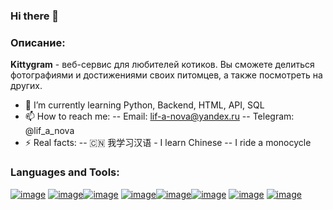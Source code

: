 ### Hi there 👋

### Описание:
**Kittygram** - веб-сервис для любителей котиков. Вы сможете делиться фотографиями и достижениями своих питомцев, а также посмотреть на других.

- 🌱 I’m currently learning Python, Backend, HTML, API, SQL
- 📫 How to reach me:
  -- Email: lif-a-nova@yandex.ru
  -- Telegram: @lif_a_nova
- ⚡ Real facts:
  -- 🇨🇳 我学习汉语 - I learn Chinese 
  -- I ride a monocycle

### Languages and Tools:
[![image](https://ci6.googleusercontent.com/proxy/0KumavClbmpGNsETvvgaMDwXVmDvhSiC0fujlL36y4X2MlTwor3fngvJUCTGKWdWjwd8gXXD8gmy0HTCBQKVask4UXgj8ZByJA=s0-d-e1-ft)](https://docs.github.com/)   [![image](https://www.vectorlogo.zone/logos/docker/docker-icon.svg)](https://docs.docker.com/docker-hub/quickstart/)[![image](https://www.vectorlogo.zone/logos/postgresql/postgresql-horizontal.svg)](https://www.postgresql.org/docs/)   [![image](https://www.vectorlogo.zone/logos/ubuntu/ubuntu-ar21.svg)](https://help.ubuntu.com/)[![image](https://www.vectorlogo.zone/logos/gunicorn/gunicorn-ar21.svg)](https://docs.gunicorn.org/en/stable/)[![image](https://www.vectorlogo.zone/logos/nginx/nginx-ar21.svg)](https://docs.nginx.com/) [![image](https://www.vectorlogo.zone/logos/python/python-ar21.svg)](https://www.python.org/doc/)   [![image](https://www.vectorlogo.zone/logos/djangoproject/djangoproject-ar21.svg)](https://docs.djangoproject.com/en/4.2/)
